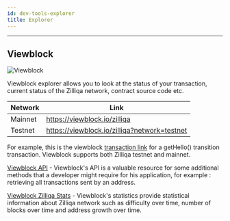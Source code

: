 ```yaml
---
id: dev-tools-explorer
title: Explorer
---
```


---

## Viewblock
![Viewblock](../../assets/application/tools/viewblock.png)

Viewblock explorer allows you to look at the status of your transaction, current status of the Zilliqa network, contract source code etc. 

| Network | Link |
| ------- | ---- |
| Mainnet | https://viewblock.io/zilliqa |
| Testnet | https://viewblock.io/zilliqa?network=testnet |

For example, this is the viewblock [transaction link](https://viewblock.io/zilliqa/tx/c4030c73d6dae558ff0c9d98237101e342888115f13219a00bb14a8ee46fa3be?network=testnet) for a getHello() transition transaction.
Viewblock supports both Zilliqa testnet and mainnet.

[Viewblock API](https://viewblock.io/api) - Viewblock's API is a valuable resource for some additional methods that a developer might require for his application, for example : retrieving all transactions sent by an address.

[Viewblock Zilliqa Stats](https://viewblock.io/zilliqa/stats) - Viewblock's statistics provide statistical information about Zilliqa network such as difficulty over time, number of blocks over time and address growth over time.
